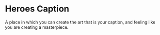 # Heroes Caption

A place in which you can create the art that is your caption, and feeling like you are creating a masterpiece.
